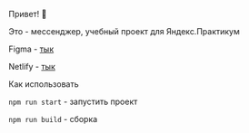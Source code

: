 Привет! 👋

Это - мессенджер, учебный проект для Яндекс.Практикум

Figma - <a href="https://www.figma.com/file/shr6lbRj5xdVHAyIx6tMRg/Messenger?node-id=0%3A1&t=TVk1sBiODIb9eRkr-1">тык</a>

Netlify - <a href="https://sprint-1--delightful-scone-ca3903.netlify.app/index.html">тык</a>

Как использовать 

`npm run start` - запустить проект

`npm run build` - сборка